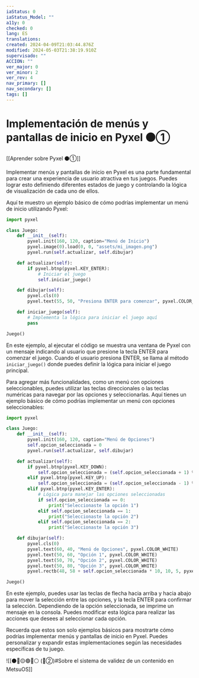```yaml
---
iaStatus: 0
iaStatus_Model: ""
a11y: 0
checked: 0
lang: ES
translations: 
created: 2024-04-09T21:03:44.876Z
modified: 2024-05-03T21:38:19.910Z
supervisado: ""
ACCION: ""
ver_major: 0
ver_minor: 2
ver_rev: 4
nav_primary: []
nav_secondary: []
tags: []
---
```

# Implementación de menús y pantallas de inicio en Pyxel ⚫①

[[Aprender sobre Pyxel  ⚫①]]

Implementar menús y pantallas de inicio en Pyxel es una parte fundamental para crear una experiencia de usuario atractiva en tus juegos. Puedes lograr esto definiendo diferentes estados de juego y controlando la lógica de visualización de cada uno de ellos.

Aquí te muestro un ejemplo básico de cómo podrías implementar un menú de inicio utilizando Pyxel:

```python
import pyxel

class Juego:
    def __init__(self):
        pyxel.init(160, 120, caption="Menú de Inicio")
        pyxel.image(0).load(0, 0, "assets/mi_imagen.png")
        pyxel.run(self.actualizar, self.dibujar)

    def actualizar(self):
        if pyxel.btnp(pyxel.KEY_ENTER):
            # Iniciar el juego
            self.iniciar_juego()

    def dibujar(self):
        pyxel.cls(0)
        pyxel.text(55, 50, "Presiona ENTER para comenzar", pyxel.COLOR_WHITE)

    def iniciar_juego(self):
        # Implementa la lógica para iniciar el juego aquí
        pass

Juego()
```

En este ejemplo, al ejecutar el código se muestra una ventana de Pyxel con un mensaje indicando al usuario que presione la tecla ENTER para comenzar el juego. Cuando el usuario presiona ENTER, se llama al método `iniciar_juego()` donde puedes definir la lógica para iniciar el juego principal.

Para agregar más funcionalidades, como un menú con opciones seleccionables, puedes utilizar las teclas direccionales o las teclas numéricas para navegar por las opciones y seleccionarlas. Aquí tienes un ejemplo básico de cómo podrías implementar un menú con opciones seleccionables:

```python
import pyxel

class Juego:
    def __init__(self):
        pyxel.init(160, 120, caption="Menú de Opciones")
        self.opcion_seleccionada = 0
        pyxel.run(self.actualizar, self.dibujar)

    def actualizar(self):
        if pyxel.btnp(pyxel.KEY_DOWN):
            self.opcion_seleccionada = (self.opcion_seleccionada + 1) % 3
        elif pyxel.btnp(pyxel.KEY_UP):
            self.opcion_seleccionada = (self.opcion_seleccionada - 1) % 3
        elif pyxel.btnp(pyxel.KEY_ENTER):
            # Lógica para manejar las opciones seleccionadas
            if self.opcion_seleccionada == 0:
                print("Seleccionaste la opción 1")
            elif self.opcion_seleccionada == 1:
                print("Seleccionaste la opción 2")
            elif self.opcion_seleccionada == 2:
                print("Seleccionaste la opción 3")

    def dibujar(self):
        pyxel.cls(0)
        pyxel.text(60, 40, "Menú de Opciones", pyxel.COLOR_WHITE)
        pyxel.text(50, 60, "Opción 1", pyxel.COLOR_WHITE)
        pyxel.text(50, 70, "Opción 2", pyxel.COLOR_WHITE)
        pyxel.text(50, 80, "Opción 3", pyxel.COLOR_WHITE)
        pyxel.rectb(48, 58 + self.opcion_seleccionada * 10, 10, 5, pyxel.COLOR_WHITE)

Juego()
```

En este ejemplo, puedes usar las teclas de flecha hacia arriba y hacia abajo para mover la selección entre las opciones, y la tecla ENTER para confirmar la selección. Dependiendo de la opción seleccionada, se imprime un mensaje en la consola. Puedes modificar esta lógica para realizar las acciones que desees al seleccionar cada opción.

Recuerda que estos son solo ejemplos básicos para mostrarte cómo podrías implementar menús y pantallas de inicio en Pyxel. Puedes personalizar y expandir estas implementaciones según las necesidades específicas de tu juego.

![[⚫🔴🟡🟢🔵⚪ (🔴②)#Sobre el sistema de validez de un contenido en MetsuOS]]